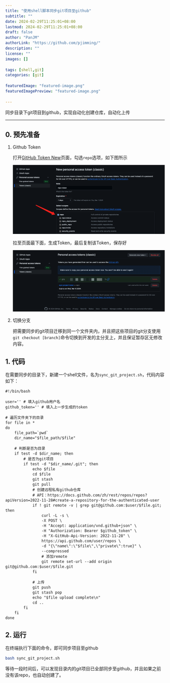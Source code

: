 ```yaml
---
title: "使用shell脚本同步git项目至github"
subtitle: ""
date: 2024-02-29T11:25:01+08:00
lastmod: 2024-02-29T11:25:01+08:00
draft: false
author: "PanJM"
authorLink: "https://github.com/pjimming/"
description: ""
license: ""
images: []

tags: [shell,git]
categories: [git]

featuredImage: "featured-image.png"
featuredImagePreview: "featured-image.png"

---
```

同步目录下git项目到github，实现自动化创建仓库，自动化上传
<!--more-->

---

## 0. 预先准备

1. Github Token

    打开[GitHub Token New](https://github.com/settings/tokens/new)页面，勾选`repo`​选项，如下图所示
    
    ​![image](assets/image-20240229114924-mh919b2.png)​

    拉至页面最下面，生成Token，最后复制该Token，保存好
    
    ​![image](assets/image-20240229115142-4x342qb.png)​
2. 切换分支

    把需要同步的git项目迁移到同一个文件夹内，并且把这些项目的git分支使用`git checkout [branch]`​命令切换到开发的主分支上，并且保证暂存区无修改内容。

## 1. 代码

在需要同步的目录下，新建一个shell文件，名为`sync_git_project.sh`​，代码内容如下：

```shell
#!/bin/bash

user='' # 填入github用户名
github_token='' # 填入上一步生成的token

# 遍历文件夹下的目录
for file in *
do
    file_path=`pwd`
    dir_name="$file_path/$file"

    # 判断是否为目录
    if test -d $dir_name; then
        # 是否为git项目
        if test -d "$dir_name/.git"; then
            echo $file
            cd $file
            git stash
            git pull
            # 创建远程私有github仓库
            # API：https://docs.github.com/zh/rest/repos/repos?apiVersion=2022-11-28#create-a-repository-for-the-authenticated-user
            if ! git remote -v | grep git@github.com:$user/$file.git; then
                curl -L -s \
                -X POST \
                -H "Accept: application/vnd.github+json" \
                -H "Authorization: Bearer $github_token" \
                -H "X-GitHub-Api-Version: 2022-11-28" \
                https://api.github.com/user/repos \
                -d "{\"name\":\"$file\",\"private\":true}" \
                --compressed
                # 添加remote
                git remote set-url --add origin git@github.com:$user/$file.git
            fi

            # 上传
            git push
            git stash pop
            echo "$file upload complete\n"
            cd ..
        fi
    fi
done
```

## 2. 运行

在终端执行下面的命令，即可同步项目至github

```bash
bash sync_git_project.sh
```

等待一段时间后，可以发现目录内的git项目已全部同步至github，并且如果之前没有该repo，也自动创建了。